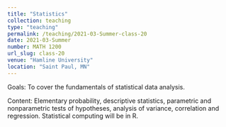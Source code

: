```yaml
---
title: "Statistics"
collection: teaching
type: "teaching"
permalink: /teaching/2021-03-Summer-class-20
date: 2021-03-Summer
number: MATH 1200
url_slug: class-20
venue: "Hamline University"
location: "Saint Paul, MN"
---
```


Goals: To cover the fundamentals of statistical data analysis.

Content: Elementary probability, descriptive statistics, parametric and nonparametric tests of hypotheses, analysis of variance, correlation and regression. Statistical computing will be in R.
